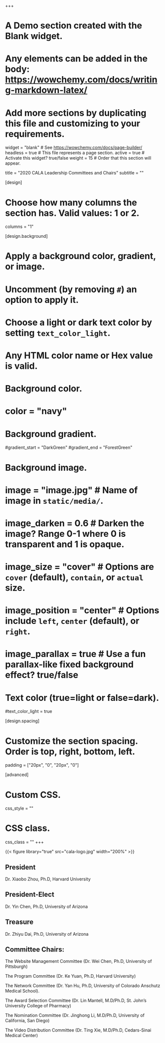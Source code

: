 +++
# A Demo section created with the Blank widget.
# Any elements can be added in the body: https://wowchemy.com/docs/writing-markdown-latex/
# Add more sections by duplicating this file and customizing to your requirements.

widget = "blank"  # See https://wowchemy.com/docs/page-builder/
headless = true  # This file represents a page section.
active = true  # Activate this widget? true/false
weight = 15  # Order that this section will appear.

title = "2020 CALA Leadership Committees and Chairs"
subtitle = ""

[design]
  # Choose how many columns the section has. Valid values: 1 or 2.
  columns = "1"

[design.background]
  # Apply a background color, gradient, or image.
  #   Uncomment (by removing `#`) an option to apply it.
  #   Choose a light or dark text color by setting `text_color_light`.
  #   Any HTML color name or Hex value is valid.

  # Background color.
  # color = "navy"
  
  # Background gradient.
  #gradient_start = "DarkGreen"
  #gradient_end = "ForestGreen"
  
  # Background image.
  # image = "image.jpg"  # Name of image in `static/media/`.
  # image_darken = 0.6  # Darken the image? Range 0-1 where 0 is transparent and 1 is opaque.
  # image_size = "cover"  #  Options are `cover` (default), `contain`, or `actual` size.
  # image_position = "center"  # Options include `left`, `center` (default), or `right`.
  # image_parallax = true  # Use a fun parallax-like fixed background effect? true/false
  
  # Text color (true=light or false=dark).
  #text_color_light = true

[design.spacing]
  # Customize the section spacing. Order is top, right, bottom, left.
  padding = ["20px", "0", "20px", "0"]

[advanced]
 # Custom CSS. 
 css_style = ""
 
 # CSS class.
 css_class = ""
+++

{{< figure library="true" src="cala-logo.jpg" width="200\%" >}}

## **President**
Dr. Xiaobo Zhou, Ph.D, Harvard University
## **President-Elect**
Dr. Yin Chen, Ph.D, University of Arizona
## **Treasure**
Dr. Zhiyu Dai, Ph.D, University of Arizona
## **Committee Chairs:**
The Website Management Committee (Dr. Wei Chen, Ph.D, University of Pittsburgh)

The Program Committee (Dr. Ke Yuan, Ph.D, Harvard University) 

The Network Committee (Dr. Yan Hu, Ph.D, University of Colorado Anschutz Medical School).

The Award Selection Committee (Dr. Lin Mantell, M.D/Ph.D, St. John’s University College of Pharmacy)

The Nomination Committee (Dr. Jinghong Li, M.D/Ph.D, University of California, San Diego)

The Video Distribution Committee (Dr. Ting Xie, M.D/Ph.D, Cedars-Sinai Medical Center)

